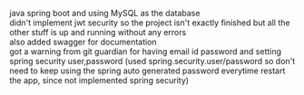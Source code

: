 java spring boot and using MySQL as the database
<br>
didn't implement jwt security so the project isn't exactly finished but all the other stuff is up and running without any errors
<br>
also added swagger for documentation
<br>
got a warning from git guardian for having email id password and setting spring security user,password (used spring.security.user/password so don't need to keep using the spring auto generated password everytime restart the app, since not implemented spring security)
